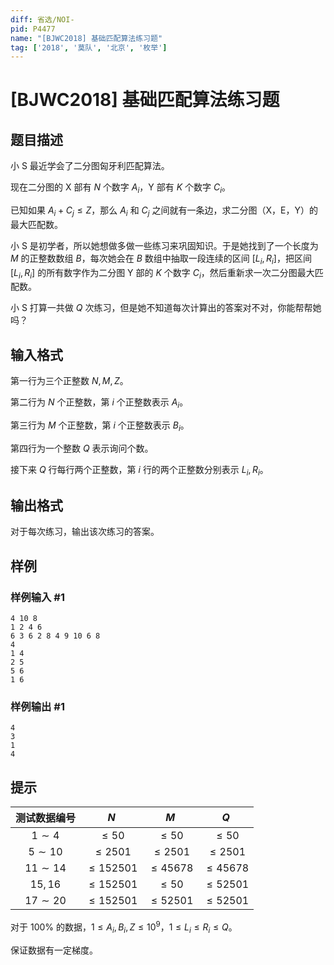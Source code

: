 ```yaml
---
diff: 省选/NOI-
pid: P4477
name: "[BJWC2018] 基础匹配算法练习题"
tag: ['2018', '莫队', '北京', '枚举']
---
```

# [BJWC2018] 基础匹配算法练习题
## 题目描述

小 S 最近学会了二分图匈牙利匹配算法。

现在二分图的 X 部有 $N$ 个数字 $A_i$，Y 部有 $K$ 个数字 $C_i$。

已知如果 $A_i + C_j \le  Z$，那么 $A_i$ 和 $C_j$ 之间就有一条边，求二分图（X，E，Y）的最大匹配数。

小 S 是初学者，所以她想做多做一些练习来巩固知识。于是她找到了一个长度为 $M$ 的正整数数组 $B$，每次她会在 $B$ 数组中抽取一段连续的区间 $[L_i,R_i]$，把区间 $[L_i,R_i]$ 的所有数字作为二分图 Y 部的 $K$ 个数字 $C_i$，然后重新求一次二分图最大匹配数。

小 S 打算一共做 $Q$ 次练习，但是她不知道每次计算出的答案对不对，你能帮帮她吗？
## 输入格式

第一行为三个正整数 $N,M,Z$。

第二行为 $N$ 个正整数，第 $i$ 个正整数表示 $A_i$。

第三行为 $M$ 个正整数，第 $i$ 个正整数表示 $B_i$。

第四行为一个整数 $Q$ 表示询问个数。

接下来 $Q$ 行每行两个正整数，第 $i$ 行的两个正整数分别表示 $L_i,R_i$。
## 输出格式

对于每次练习，输出该次练习的答案。
## 样例

### 样例输入 #1
```
4 10 8
1 2 4 6
6 3 6 2 8 4 9 10 6 8
4
1 4
2 5
5 6
1 6
```
### 样例输出 #1
```
4
3
1
4
```
## 提示

测试数据编号|$N$|$M$|$Q$
:-:|:-:|:-:|:-:
$1 \sim 4$|$\le 50$|$\le 50$|$\le 50$
$5 \sim 10$|$\le 2501$|$\le 2501$|$\le 2501$
$11\sim 14$|$\le 152501$|$\le 45678$|$\le 45678$
$15 ,16$|$\le 152501$|$\le 50$|$\le 52501$
$17 \sim 20$|$\le 152501$|$\le 52501$|$\le 52501$

对于 $100\%$ 的数据，$1 \le A_i,B_i,Z \le 10^9$，$1 \le L_i \le R_i \le Q$。

保证数据有一定梯度。
